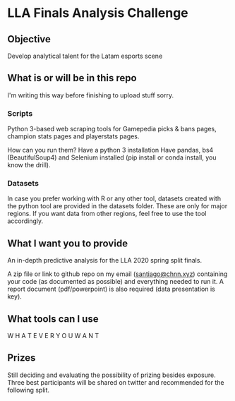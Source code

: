 # LLA Finals Analysis Challenge

## Objective
Develop analytical talent for the Latam esports scene

## What is or will be in this repo

I'm writing this way before finishing to upload stuff sorry.
### Scripts
Python 3-based web scraping tools for Gamepedia picks & bans pages, champion stats pages and playerstats pages.

How can you run them?
Have a python 3 installation
Have pandas, bs4 (BeautifulSoup4) and Selenium installed (pip install or conda install, you know the drill).

### Datasets
In case you prefer working with R or any other tool, datasets created with the python tool are provided in the datasets folder. These are only for major regions. If you want data from other regions, feel free to use the tool accordingly.

## What I want you to provide
An in-depth predictive analysis for the LLA 2020 spring split finals. 

A zip file or link to github repo on my email (santiago@chnn.xyz) containing your code (as documented as possible) and everything needed to run it. A report document (pdf/powerpoint) is also required (data presentation is key).

## What tools can I use
W H A T E V E R Y O U W A N T

## Prizes
Still deciding and evaluating the possibility of prizing besides exposure. Three best participants will be shared on twitter and recommended for the following split.
